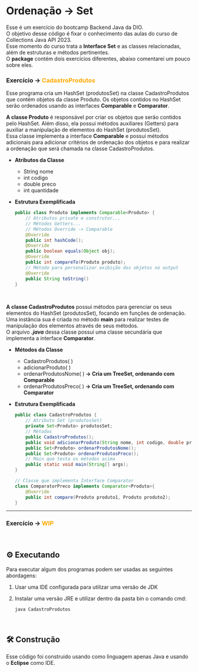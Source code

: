 # Ordenação -> Set
Esse é um exercício do bootcamp Backend Java da DIO. <br>
O objetivo desse código é fixar o conhecimento das aulas do curso de Collections Java API 2023. <br>
Esse momento do curso trata a **Interface Set** e as classes relacionadas, além de estruturas e métodos pertinentes. <br>
O **package** contém dois exercícios diferentes, abaixo comentarei um pouco sobre eles.

### Exercício -> <span style="color: #FA0">CadastroProdutos</span>
Esse programa cria um HashSet (produtosSet) na classe CadastroProdutos que contém objetos da classe Produto. Os objetos contidos no HashSet serão ordenados usando as interfaces **Comparable** e **Comparator**. <br>

**A classe Produto** é responsável por criar os objetos que serão contidos pelo HashSet. Além disso, ela possui métodos auxiliares (Getters) para auxiliar a manipulação de elementos do HashSet (produtosSet).<br>
Essa classe implementa a interface **Comparable** e possui métodos adicionais para adicionar critérios de ordenação dos objetos e para realizar a ordenação que será chamada na classe CadastroProdutos.

- **Atributos da Classe**
    - String nome
    - int codigo
    - double preco
    - int quantidade

- **Estrutura Exemplificada**
    ```java
    public class Produto implements Comparable<Produto> {
        // Atributos private e construtor...
        // Métodos Getters...
        // Métodos Override -> Comparable
        @Override
        public int hashCode();
        @Override
	    public boolean equals(Object obj);
        @Override
	    public int compareTo(Produto produto);
        // Método para personalizar exibição dos objetos no output
        @Override
	    public String toString()
    }
    ```

<br>

**A classe CadastroProdutos** possui métodos para gerenciar os seus elementos do HashSet (produtosSet), focando em funções de ordenação. Uma instância sua é criada no método **main** para realizar testes de manipulação dos elementos através de seus métodos. <br>
O arquivo ***.java*** dessa classe possui uma classe secundária que implementa a interface **Comparator**.

- **Métodos da Classe**
    - CadastroProdutos( )
    - adicionarProduto( )
    - ordenarProdutosNome( ) **-> Cria um TreeSet, ordenando com Comparable**
    - ordenarProdutosPreco( ) **-> Cria um TreeSet, ordenando com Comparator**

- **Estrutura Exemplificada**
    ```java
    public class CadastroProdutos {
        // Atributo Set (produtosSet)
        private Set<Produto> produtosSet;
        // Métodos
        public CadastroProdutos();
        public void adicionarProduto(String nome, int codigo, double preco, int quantidade);
        public Set<Produto> ordenarProdutosNome();
        public Set<Produto> ordenarProdutosPreco();
        // Main que testa os métodos acima
        public static void main(String[] args);
    }

    // Classe que implementa Interface Comparator
    class ComparatorPreco implements Comparator<Produto>{
        @Override
	    public int compare(Produto produto1, Produto produto2);
    }
    ```
<hr>

### Exercício -> <span style="color: #FA0">WIP</span>
<br>

## :gear: Executando
Para executar algum dos programas podem ser usadas as seguintes abordagens: <br>
1. Usar uma IDE configurada para utilizar uma versão de JDK

2. Instalar uma versão JRE e utilizar dentro da pasta bin o comando cmd: 
    ```
    java CadastroProdutos
    ```
<br>

## :hammer_and_wrench: Construção
Esse código foi construido usando como linguagem apenas Java e usando o **Eclipse** como IDE.